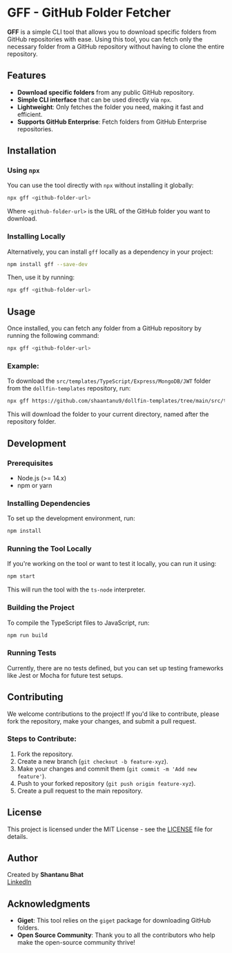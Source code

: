 # GFF - GitHub Folder Fetcher

**GFF** is a simple CLI tool that allows you to download specific folders from GitHub repositories with ease. Using this tool, you can fetch only the necessary folder from a GitHub repository without having to clone the entire repository.

## Features

- **Download specific folders** from any public GitHub repository.
- **Simple CLI interface** that can be used directly via `npx`.
- **Lightweight**: Only fetches the folder you need, making it fast and efficient.
- **Supports GitHub Enterprise**: Fetch folders from GitHub Enterprise repositories.

## Installation

### Using `npx`

You can use the tool directly with `npx` without installing it globally:

```bash
npx gff <github-folder-url>
```

Where `<github-folder-url>` is the URL of the GitHub folder you want to download.

### Installing Locally

Alternatively, you can install `gff` locally as a dependency in your project:

```bash
npm install gff --save-dev
```

Then, use it by running:

```bash
npx gff <github-folder-url>
```

## Usage

Once installed, you can fetch any folder from a GitHub repository by running the following command:

```bash
npx gff <github-folder-url>
```

### Example:

To download the `src/templates/TypeScript/Express/MongoDB/JWT` folder from the `dollfin-templates` repository, run:

```bash
npx gff https://github.com/shaantanu9/dollfin-templates/tree/main/src/templates/TypeScript/Express/MongoDB/JWT
```

This will download the folder to your current directory, named after the repository folder.

## Development

### Prerequisites

- Node.js (>= 14.x)
- npm or yarn

### Installing Dependencies

To set up the development environment, run:

```bash
npm install
```

### Running the Tool Locally

If you're working on the tool or want to test it locally, you can run it using:

```bash
npm start
```

This will run the tool with the `ts-node` interpreter.

### Building the Project

To compile the TypeScript files to JavaScript, run:

```bash
npm run build
```

### Running Tests

Currently, there are no tests defined, but you can set up testing frameworks like Jest or Mocha for future test setups.

## Contributing

We welcome contributions to the project! If you'd like to contribute, please fork the repository, make your changes, and submit a pull request.

### Steps to Contribute:

1. Fork the repository.
2. Create a new branch (`git checkout -b feature-xyz`).
3. Make your changes and commit them (`git commit -m 'Add new feature'`).
4. Push to your forked repository (`git push origin feature-xyz`).
5. Create a pull request to the main repository.

## License

This project is licensed under the MIT License - see the [LICENSE](LICENSE) file for details.

## Author

Created by **Shantanu Bhat**  
[LinkedIn](https://www.linkedin.com/in/shantanu-bhat)

## Acknowledgments

- **Giget**: This tool relies on the `giget` package for downloading GitHub folders.
- **Open Source Community**: Thank you to all the contributors who help make the open-source community thrive!
